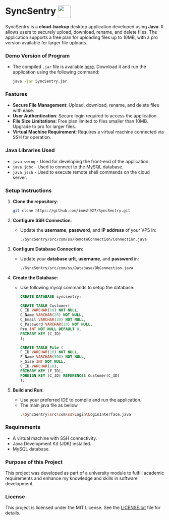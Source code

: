 # SyncSentry <img align="center" src="https://raw.githubusercontent.com/imesh927/SyncSentry/master/src/Images/logo.png" width="40" height="40">

SyncSentry is a **cloud-backup** desktop application developed using **Java**. It allows users to securely upload, download, rename, and delete files. The application supports a free plan for uploading files up to 10MB, with a pro version available for larger file uploads.

### Demo Version of Program

- The compiled `.jar` file is available [here](demo/SyncSentry.zip). Download it and run the application using the following command:
  ```sh
  java -jar SyncSentry.jar
  ```

### Features

- **Secure File Management**: Upload, download, rename, and delete files with ease.
- **User Authentication**: Secure login required to access the application.
- **File Size Limitations**: Free plan limited to files smaller than 10MB. Upgrade to pro for larger files.
- **Virtual Machine Requirement**: Requires a virtual machine connected via SSH for operation.

### Java Libraries Used

- `java.swing` - Used for developing the front-end of the application.
- `java.jdbc` - Used to connect to the MySQL database.
- `java.jsch` - Used to execute remote shell commands on the cloud server.

### Setup Instructions

1. **Clone the repository**:

   ```sh
   git clone https://github.com/imesh927/SyncSentry.git
   ```

2. **Configure SSH Connection**:

   - Update the **username**, **password**, and **IP address** of your VPS in:
     ```sh
     ./SyncSentry/src/com/ss/RemoteConnection/Connection.java
     ```

3. **Configure Database Connection**:

   - Update your **database urlt**, **username**, and **password** in:
     ```sh
     ./SyncSentry/src/com/ss/Database/DbConnection.java
     ```

4. **Create the Database**:

   - Use following mysql commands to setup the database:

     ```sql
     CREATE DATABASE syncsentry;

     CREATE TABLE Customer(
     C_ID VARCHAR(10) NOT NULL,
     C_Name VARCHAR(20) NOT NULL,
     C_Email VARCHAR(30) NOT NULL,
     C_Password VARCHAR(20) NOT NULL,
     Pro INT NOT NULL DEFAULT 0,
     PRIMARY KEY (C_ID)
     );

     CREATE TABLE File (
     F_ID VARCHAR(10) NOT NULL,
     F_Name VARCHAR(500) NOT NULL,
     F_Size INT NOT NULL,
     C_ID VARCHAR(10),
     PRIMARY KEY (F_ID),
     FOREIGN KEY (C_ID) REFERENCES Customer(C_ID)
     );

     ```

5. **Build and Run**:
   - Use your preferred IDE to compile and run the application.
   - The main java file as bellow
     ```sh
     .\SyncSentry\src\com\ss\Login\LoginInterface.java
     ```

### Requirements

- A virtual machine with SSH connectivity.
- Java Development Kit (JDK) installed.
- MySQL database.

### Purpose of this Project

This project was developed as part of a university module to fulfill academic requirements and enhance my knowledge and skills in software development.

### License

This project is licensed under the MIT License. See the [LICENSE.txt](LICENSE.txt) file for details.
